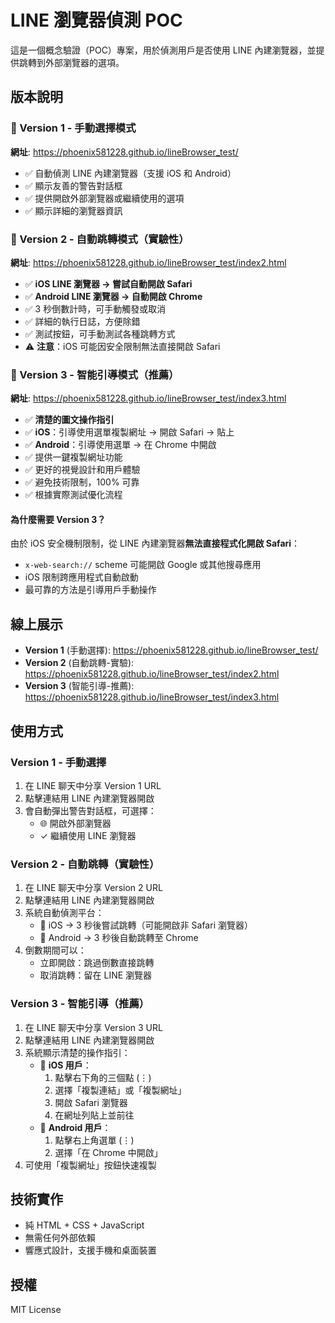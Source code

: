 # LINE 瀏覽器偵測 POC

這是一個概念驗證（POC）專案，用於偵測用戶是否使用 LINE 內建瀏覽器，並提供跳轉到外部瀏覽器的選項。

## 版本說明

### 📱 Version 1 - 手動選擇模式
**網址**: https://phoenix581228.github.io/lineBrowser_test/

- ✅ 自動偵測 LINE 內建瀏覽器（支援 iOS 和 Android）
- ✅ 顯示友善的警告對話框
- ✅ 提供開啟外部瀏覽器或繼續使用的選項
- ✅ 顯示詳細的瀏覽器資訊

### 🚀 Version 2 - 自動跳轉模式（實驗性）
**網址**: https://phoenix581228.github.io/lineBrowser_test/index2.html

- ✅ **iOS LINE 瀏覽器 → 嘗試自動開啟 Safari**
- ✅ **Android LINE 瀏覽器 → 自動開啟 Chrome**
- ✅ 3 秒倒數計時，可手動觸發或取消
- ✅ 詳細的執行日誌，方便除錯
- ✅ 測試按鈕，可手動測試各種跳轉方式
- ⚠️ **注意**：iOS 可能因安全限制無法直接開啟 Safari

### 🎯 Version 3 - 智能引導模式（推薦）
**網址**: https://phoenix581228.github.io/lineBrowser_test/index3.html

- ✅ **清楚的圖文操作指引**
- ✅ **iOS**：引導使用選單複製網址 → 開啟 Safari → 貼上
- ✅ **Android**：引導使用選單 → 在 Chrome 中開啟
- ✅ 提供一鍵複製網址功能
- ✅ 更好的視覺設計和用戶體驗
- ✅ 避免技術限制，100% 可靠
- ✅ 根據實際測試優化流程

#### 為什麼需要 Version 3？

由於 iOS 安全機制限制，從 LINE 內建瀏覽器**無法直接程式化開啟 Safari**：
- `x-web-search://` scheme 可能開啟 Google 或其他搜尋應用
- iOS 限制跨應用程式自動啟動
- 最可靠的方法是引導用戶手動操作

## 線上展示

- **Version 1** (手動選擇): https://phoenix581228.github.io/lineBrowser_test/
- **Version 2** (自動跳轉-實驗): https://phoenix581228.github.io/lineBrowser_test/index2.html
- **Version 3** (智能引導-推薦): https://phoenix581228.github.io/lineBrowser_test/index3.html

## 使用方式

### Version 1 - 手動選擇
1. 在 LINE 聊天中分享 Version 1 URL
2. 點擊連結用 LINE 內建瀏覽器開啟
3. 會自動彈出警告對話框，可選擇：
   - 🌐 開啟外部瀏覽器
   - ✓ 繼續使用 LINE 瀏覽器

### Version 2 - 自動跳轉（實驗性）
1. 在 LINE 聊天中分享 Version 2 URL
2. 點擊連結用 LINE 內建瀏覽器開啟
3. 系統自動偵測平台：
   - 🍎 iOS → 3 秒後嘗試跳轉（可能開啟非 Safari 瀏覽器）
   - 🤖 Android → 3 秒後自動跳轉至 Chrome
4. 倒數期間可以：
   - 立即開啟：跳過倒數直接跳轉
   - 取消跳轉：留在 LINE 瀏覽器

### Version 3 - 智能引導（推薦）
1. 在 LINE 聊天中分享 Version 3 URL
2. 點擊連結用 LINE 內建瀏覽器開啟
3. 系統顯示清楚的操作指引：
   - 🍎 **iOS 用戶**：
     1. 點擊右下角的三個點 (⋮)
     2. 選擇「複製連結」或「複製網址」
     3. 開啟 Safari 瀏覽器
     4. 在網址列貼上並前往
   - 🤖 **Android 用戶**：
     1. 點擊右上角選單 (⋮)
     2. 選擇「在 Chrome 中開啟」
4. 可使用「複製網址」按鈕快速複製

## 技術實作

- 純 HTML + CSS + JavaScript
- 無需任何外部依賴
- 響應式設計，支援手機和桌面裝置

## 授權

MIT License
